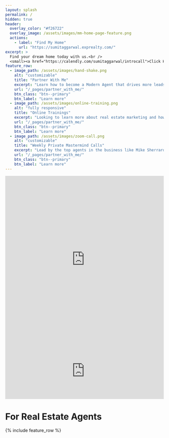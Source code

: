 ```yaml
---
layout: splash
permalink: /
hidden: true
header:
  overlay_color: "#f26722"
  overlay_image: /assets/images/mm-home-page-feature.png
  actions:
    - label: "Find My Home"
      url: "https://sumitaggarwal.exprealty.com/"
excerpt: >
  Find your dream home today with us.<br />
  <small><a href="https://calendly.com/sumitaggarwal/introcall">Click Here To Schedule Your FREE Consultation Today!</a></small>
feature_row:
  - image_path: /assets/images/hand-shake.png
    alt: "customizable"
    title: "Partner With Me"
    excerpt: "Learn how to become a Modern Agent that drives more leads and closes more deals. Join my real estate group to get all of my training and resources for FREE!"
    url: "/_pages/partner_with_me/"
    btn_class: "btn--primary"
    btn_label: "Learn more"
  - image_path: /assets/images/online-training.png
    alt: "fully responsive"
    title: "Online Trainings"
    excerpt: "Looking to learn more about real estate marketing and how to generate more leads? My training is a great way to learn marketing and grow your real estate business."
    url: "/_pages/partner_with_me/"
    btn_class: "btn--primary"
    btn_label: "Learn more"
  - image_path: /assets/images/zoom-call.png
    alt: "customizable"
    title: "Weekly Private Mastermind Calls"
    excerpt: "Lead by the top agents in the business like Mike Sherrard, Connor Steinbrooke and others."
    url: "/_pages/partner_with_me/"
    btn_class: "btn--primary"
    btn_label: "Learn more"  
---
```


<!-- KvCore widget to search home-->
<iframe style="width: 100%; height:550px;" src="https://sumitaggarwal.exprealty.com/wide.php" allowtransparency="true" frameBorder="0"> </iframe>

<!-- Google Review pull from elfsight-->
<script src="https://apps.elfsight.com/p/platform.js" defer></script>
<div class="elfsight-app-2be02f20-bcac-41c0-80cf-9486c889ae62"></div>

<!-- KvCore widget-->
<iframe style="width:100%; height:160px;" src="https://sumitaggarwal.exprealty.com/sellembed.php" allowtransparency="true" frameBorder="0"> </iframe>

# For Real Estate Agents
{% include feature_row %}
